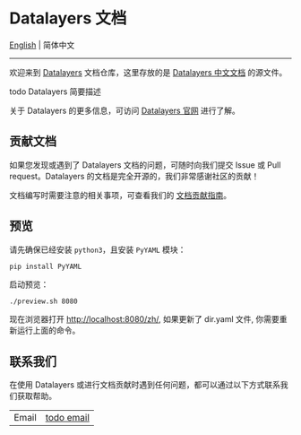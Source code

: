 # Datalayers 文档

[English](./README.md) | 简体中文

---

欢迎来到 [Datalayers](https://github.com/datalayers-io/docs-datalayers) 文档仓库，这里存放的是 [Datalayers 中文文档]( https://docs.datalayers.io/cn/) 的源文件。

todo Datalayers 简要描述

关于 Datalayers 的更多信息，可访问 [Datalayers 官网](https://www.datalayers.io/zh) 进行了解。


## 贡献文档

如果您发现或遇到了 Datalayers 文档的问题，可随时向我们提交 Issue 或 Pull request。Datalayers 的文档是完全开源的，我们非常感谢社区的贡献！

文档编写时需要注意的相关事项，可查看我们的 [文档贡献指南](./CONTRIBUTING-CN.md)。

## 预览

请先确保已经安装 `python3`，且安装 `PyYAML` 模块：

```
pip install PyYAML
```

启动预览：

```sh
./preview.sh 8080
```

现在浏览器打开 <http://localhost:8080/zh/>, 如果更新了 dir.yaml 文件, 你需要重新运行上面的命令。

## 联系我们

在使用 Datalayers 或进行文档贡献时遇到任何问题，都可以通过以下方式联系我们获取帮助。

<table>
  <tbody>
    <tr>
      <td>Email</td>
      <td><a href="todo email">todo email</a></td>
    </tr>
  <tbody>
<table>
